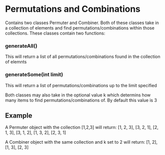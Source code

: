 # Permutations and Combinations
Contains two classes Permuter and Combiner. Both of these classes take in a collection of elements and find permutations/combinations within those collections. These classes contain two functions:

### generateAll()
This will return a list of all permutations/combinations found in the collection of elemnts

### generateSome(int limit)
This will return a list of permutations/combinations up to the limit specified

Both classes may also take in the optional value k which determins how many items to find permutations/combinations of. By default this value is 3

## Example					  
A Permuter object with the collection [1,2,3] will return: [1, 2, 3], [3, 2, 1], [2, 1, 3], [3, 1, 2], [1, 3, 2], [2, 3, 1]

A Combiner object with the same collection and k set to 2 will return: [1, 2], [1, 3], [2, 3]
